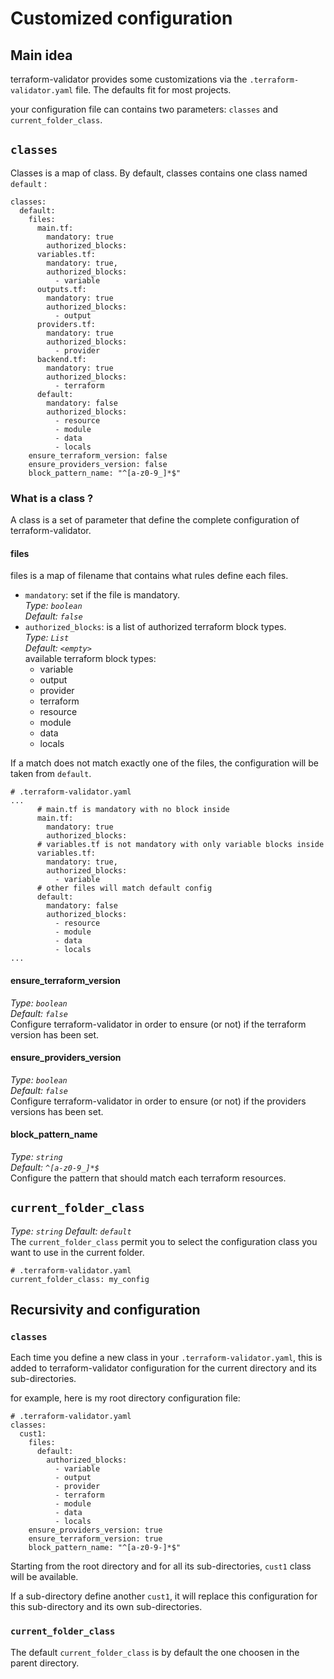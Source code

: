 # Customized configuration

## Main idea
terraform-validator provides some customizations via the `.terraform-validator.yaml` file.
The defaults fit for most projects.

your configuration file can contains two parameters: `classes` and `current_folder_class`.


## `classes`
Classes is a map of class. By default, classes contains one class named `default` :
```
classes:
  default:
    files:
      main.tf:
        mandatory: true
        authorized_blocks:
      variables.tf:
        mandatory: true,
        authorized_blocks:
          - variable
      outputs.tf:
        mandatory: true
        authorized_blocks:
          - output
      providers.tf:
        mandatory: true
        authorized_blocks:
          - provider
      backend.tf:
        mandatory: true
        authorized_blocks:
          - terraform
      default:
        mandatory: false
        authorized_blocks:
          - resource
          - module
          - data
          - locals
    ensure_terraform_version: false
    ensure_providers_version: false
    block_pattern_name: "^[a-z0-9_]*$"
```
### What is a class ?
A class is a set of parameter that define the complete configuration of terraform-validator.

#### files
files is a map of filename that contains what rules define each files.
* `mandatory`: set if the file is mandatory.                            
  *Type: `boolean`*                          
  *Default: `false`*
* `authorized_blocks`: is a list of authorized terraform block types.                          
  *Type: `List`*                    
  *Default: `<empty>`*                    
  available terraform block types:
    * variable
    * output
    * provider
    * terraform
    * resource
    * module
    * data
    * locals

If a match does not match exactly one of the files, the configuration will be taken from `default`.

```
# .terraform-validator.yaml
...
      # main.tf is mandatory with no block inside
      main.tf:
        mandatory: true
        authorized_blocks:
      # variables.tf is not mandatory with only variable blocks inside
      variables.tf:
        mandatory: true,
        authorized_blocks:
          - variable
      # other files will match default config
      default:
        mandatory: false
        authorized_blocks:
          - resource
          - module
          - data
          - locals
...
```

#### ensure_terraform_version
*Type: `boolean`*                 
*Default: `false`*                  
Configure terraform-validator in order to ensure (or not) if the terraform version has been set.

#### ensure_providers_version
*Type: `boolean`*                 
*Default: `false`*    
Configure terraform-validator in order to ensure (or not) if the providers versions has been set.

#### block_pattern_name
*Type: `string`*                 
*Default: `^[a-z0-9_]*$`*    
Configure the pattern that should match each terraform resources.


## `current_folder_class`
*Type: `string`*
*Default: `default`*                       
The `current_folder_class` permit you to select the configuration class you want to use in the current folder.

```
# .terraform-validator.yaml
current_folder_class: my_config
```


## Recursivity and configuration
### `classes`
Each time you define a new class in your `.terraform-validator.yaml`, this is added to terraform-validator configuration for the current directory and its sub-directories.

for example, here is my root directory configuration file:
```
# .terraform-validator.yaml
classes:
  cust1:
    files:
      default:
        authorized_blocks:
          - variable
          - output
          - provider
          - terraform
          - module
          - data
          - locals
    ensure_providers_version: true
    ensure_terraform_version: true
    block_pattern_name: "^[a-z0-9-]*$"
```

Starting from the root directory and for all its sub-directories, `cust1` class will be available.

If a sub-directory define another `cust1`, it will replace this configuration for this sub-directory and its own sub-directories.

### `current_folder_class`
The default `current_folder_class` is by default the one choosen in the parent directory.

